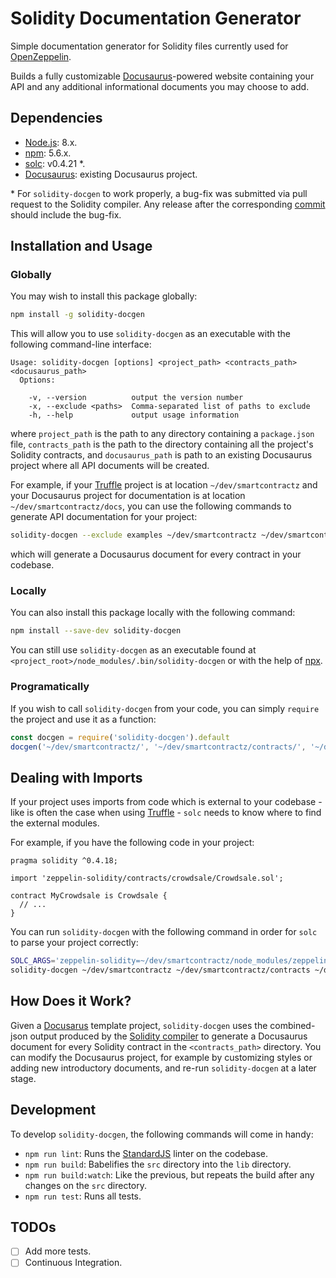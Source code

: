 # Solidity Documentation Generator

Simple documentation generator for Solidity files currently used for [OpenZeppelin](https://github.com/OpenZeppelin/zeppelin-solidity).

Builds a fully customizable [Docusaurus](https://docusaurus.io/)-powered website containing your API and any additional informational documents you may choose to add.

## Dependencies

* [Node.js](https://nodejs.org/en/): 8.x.
* [npm](https://nodejs.org/en/): 5.6.x.
* [solc](https://github.com/ethereum/solidity): v0.4.21 &ast;.
* [Docusaurus](http://docusaurus.io/): existing Docusaurus project.

&ast; For `solidity-docgen` to work properly, a bug-fix was submitted via pull request to the Solidity compiler. Any release after the corresponding [commit](https://github.com/ethereum/solidity/commit/ca6957da37454ddd474b1feeaf02f7d06cba06b0) should include the bug-fix.

## Installation and Usage

### Globally

You may wish to install this package globally:

```sh
npm install -g solidity-docgen
```

This will allow you to use `solidity-docgen` as an executable with the following command-line interface:

```
Usage: solidity-docgen [options] <project_path> <contracts_path> <docusaurus_path>
  Options:

    -v, --version          output the version number
    -x, --exclude <paths>  Comma-separated list of paths to exclude
    -h, --help             output usage information
```

where `project_path` is the path to any directory containing a `package.json` file, `contracts_path` is the path to the directory containing all the project's Solidity contracts, and `docusaurus_path` is path to an existing Docusaurus project where all API documents will be created.

For example, if your [Truffle](http://truffleframework.com/) project is at location `~/dev/smartcontractz` and your Docusaurus project for documentation is at location `~/dev/smartcontractz/docs`, you can use the following commands to generate API documentation for your project:

```sh
solidity-docgen --exclude examples ~/dev/smartcontractz ~/dev/smartcontractz/contracts ~/dev/smartcontractz/docs
```

which will generate a Docusaurus document for every contract in your codebase.

### Locally

You can also install this package locally with the following command:

```sh
npm install --save-dev solidity-docgen
```

You can still use `solidity-docgen` as an executable found at `<project_root>/node_modules/.bin/solidity-docgen` or with the help of [npx](https://www.npmjs.com/package/npx).

### Programatically

If you wish to call `solidity-docgen` from your code, you can simply `require` the project and use it as a function:

```javascript
const docgen = require('solidity-docgen').default
docgen('~/dev/smartcontractz/', '~/dev/smartcontractz/contracts/', '~/dev/smartcontractz/docs/', ['examples'])
```

## Dealing with Imports

If your project uses imports from code which is external to your codebase - like is often the case when using [Truffle](http://truffleframework.com/) - `solc` needs to know where to find the external modules.

For example, if you have the following code in your project:

```solidity
pragma solidity ^0.4.18;

import 'zeppelin-solidity/contracts/crowdsale/Crowdsale.sol';

contract MyCrowdsale is Crowdsale {
  // ...
}
```

You can run `solidity-docgen` with the following command in order for `solc` to parse your project correctly:

```sh
SOLC_ARGS='zeppelin-solidity=~/dev/smartcontractz/node_modules/zeppelin-solidity' \
solidity-docgen ~/dev/smartcontractz ~/dev/smartcontractz/contracts ~/dev/smartcontractz/docs
```

## How Does it Work?

Given a [Docusarus](https://docusaurus.io/) template project, `solidity-docgen` uses the combined-json output produced by the [Solidity compiler](https://github.com/ethereum/solidity) to generate a Docusaurus document for every Solidity contract in the `<contracts_path>` directory. You can modify the Docusaurus project, for example by customizing styles or adding new introductory documents, and re-run `solidity-docgen` at a later stage.

## Development

To develop `solidity-docgen`, the following commands will come in handy:

* `npm run lint`: Runs the [StandardJS](https://standardjs.com/) linter on the codebase.
* `npm run build`: Babelifies the `src` directory into the `lib` directory.
* `npm run build:watch`: Like the previous, but repeats the build after any changes on the `src` directory.
* `npm run test`: Runs all tests.

## TODOs

- [ ] Add more tests.
- [ ] Continuous Integration.
